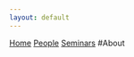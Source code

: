 ```yaml
---
layout: default
---
```

[Home](./home.html) [People](./people.html) [Seminars](./seminars.html)
#About
